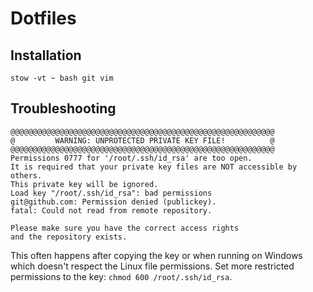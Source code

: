 # Dotfiles

## Installation

```
stow -vt ~ bash git vim
```

## Troubleshooting

    @@@@@@@@@@@@@@@@@@@@@@@@@@@@@@@@@@@@@@@@@@@@@@@@@@@@@@@@@@@
    @         WARNING: UNPROTECTED PRIVATE KEY FILE!          @
    @@@@@@@@@@@@@@@@@@@@@@@@@@@@@@@@@@@@@@@@@@@@@@@@@@@@@@@@@@@
    Permissions 0777 for '/root/.ssh/id_rsa' are too open.
    It is required that your private key files are NOT accessible by others.
    This private key will be ignored.
    Load key "/root/.ssh/id_rsa": bad permissions
    git@github.com: Permission denied (publickey).
    fatal: Could not read from remote repository.

    Please make sure you have the correct access rights
    and the repository exists.

This often happens after copying the key or when running on Windows which doesn't respect the Linux file
permissions. Set more restricted permissions to the key: `chmod 600 /root/.ssh/id_rsa`.
